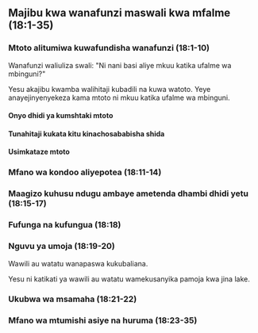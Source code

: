 ## Majibu kwa wanafunzi maswali kwa mfalme (18:1-35)

### Mtoto alitumiwa kuwafundisha wanafunzi (18:1-10)

Wanafunzi waliuliza swali: "Ni nani basi aliye mkuu katika ufalme wa mbinguni?"

Yesu akajibu kwamba walihitaji kubadili na kuwa watoto. Yeye anayejinyenyekeza kama mtoto ni mkuu katika ufalme wa mbinguni.

#### Onyo dhidi ya kumshtaki mtoto

#### Tunahitaji kukata kitu kinachosababisha shida

#### Usimkataze mtoto

### Mfano wa kondoo aliyepotea (18:11-14)

### Maagizo kuhusu ndugu ambaye ametenda dhambi dhidi yetu (18:15-17)

### Fufunga na kufungua (18:18)

### Nguvu ya umoja (18:19-20)

Wawili au watatu wanapaswa kukubaliana.

Yesu ni katikati ya wawili au watatu wamekusanyika pamoja kwa jina lake.

### Ukubwa wa msamaha (18:21-22)

### Mfano wa mtumishi asiye na huruma (18:23-35)